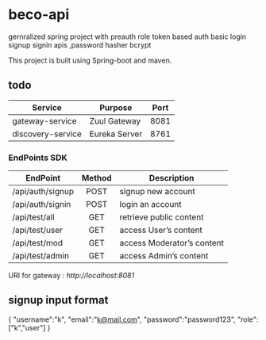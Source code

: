 

# beco-api

gernralized spring project with preauth role token based auth basic login signup signin apis ,password hasher bcrypt

This project is built using Spring-boot and maven.

## todo ##

| Service       | Purpose                          | Port |
|---------------|-------------------------------|----|
|gateway-service     | Zuul Gateway           | 8081 |
|discovery-service     | Eureka Server           | 8761 |

### EndPoints SDK ###

| EndPoint                      | Method | Description                                      |
| ----------------------------- | :-----:| ------------------------------------------------ |
| /api/auth/signup  | POST    | signup new account                   |
| /api/auth/signin      | POST   | login an account                           |
| /api/test/all            | GET    | retrieve public content                  |
| 	/api/test/user | GET    | access User’s content           |
| 	/api/test/mod | GET    | access Moderator’s content             |
| 	/api/test/admin  | GET    | access Admin’s content              |




URI for gateway : *http://localhost:8081*

## signup input format ##
{
	"username":"k",
	"email":"k@mail.com",
	"password":"password123",
	"role":["k","user"]
}


